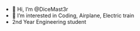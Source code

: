 - 👋 Hi, I’m @DiceMast3r
- 👀 I’m interested in Coding, Airplane, Electric train
- 2nd Year Engineering student

<!---
DiceMast3r/DiceMast3r is a ✨ special ✨ repository because its `README.md` (this file) appears on your GitHub profile.
You can click the Preview link to take a look at your changes.
--->
